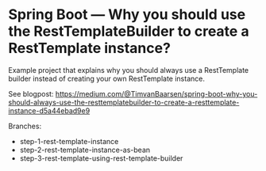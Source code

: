 # Spring Boot — Why you should use the RestTemplateBuilder to create a RestTemplate instance?

Example project that explains why you should always use a RestTemplate builder instead of creating your own RestTemplate instance.

See blogpost: https://medium.com/@TimvanBaarsen/spring-boot-why-you-should-always-use-the-resttemplatebuilder-to-create-a-resttemplate-instance-d5a44ebad9e9

Branches: 

* step-1-rest-template-instance
* step-2-rest-template-instance-as-bean
* step-3-rest-template-using-rest-template-builder